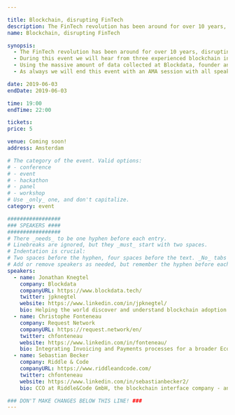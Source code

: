 ```yaml
---

title: Blockchain, disrupting FinTech
description: The FinTech revolution has been around for over 10 years, disrupting and changing the financial industry for good. Several years ago Blockchain Technology entered the FinTech arena, again creating opportunities for new products & services, changing the way people use financial services and changing the industry itself as well. During this event we will hear from three experienced blockchain in fintech innovators who will share from experience and based on facts how Blockchain is changing the financial industry. Are they disrupting FinTech, enabling a new generation of FinTech or perhaps strengthening the financial industry as it is?   
name: Blockchain, disrupting FinTech

synopsis:
  - The FinTech revolution has been around for over 10 years, disrupting and changing the financial industry for good. Several years ago Blockchain Technology entered the FinTech arena, again creating opportunities for new products & services, changing the way people use financial services and changing the industry itself as well. 
  - During this event we will hear from three experienced blockchain in fintech innovators who will share from experience and based on facts how Blockchain is changing the financial industry. Are they disrupting FinTech, enabling a new generation of FinTech or perhaps strengthening the financial industry as it is?   
  - Using the massive amount of data collected at Blockdata, founder and CEO Jonathan Knegtel will share his views on where Blockchain technology is actually making a difference today. How various financial markets are changing and who is really driving that change. Sharing his story and experience with Request Network, Christophe Fonteneau will bring a real live showcase of how Blockchain technology can combine the paper process that we call invoicing with actual transfer of value (money) and how that is impacting their customers. Finally, we have award winning company Riddle & Code share the latest about their new FinTech product. Sebastian Becker will take us through the development, implementation and impact of their custody solution for digital assets.
  - As always we will end this event with an AMA session with all speakers to make sure we get answers to all your burning questions.

date: 2019-06-03
endDate: 2019-06-03

time: 19:00
endTime: 22:00

tickets:
price: 5

venue: Coming soon!
address: Amsterdam

# The category of the event. Valid options:
# - conference
# - event
# - hackathon
# - panel
# - workshop
# Use _only_ one, and don't capitalize.
category: event

#################
### SPEAKERS ####
#################
# There _needs_ to be one hyphen before each entry.
# Linebreaks are ignored, but they _must_ start with two spaces.
# Indentation is crucial:
# Two spaces before the hyphen, four spaces before the text. _No_ tabs allowed.
# Add or remove speakers as needed, but remember the hyphen before each entry.
speakers:
  - name: Jonathan Knegtel
    company: Blockdata
    companyURL: https://www.blockdata.tech/
    twitter: jpknegtel
    website: https://www.linkedin.com/in/jpknegtel/
    bio: Helping the world discover and understand blockchain adoption
  - name: Christophe Fonteneau
    company: Request Network
    companyURL: https://request.network/en/
    twitter: chfonteneau
    website: https://www.linkedin.com/in/fonteneau/
    bio: Integrating Invoicing and Payments processes for a broader Economy
  - name: Sebastian Becker
    company: Riddle & Code
    companyURL: https://www.riddleandcode.com/
    twitter: chfonteneau
    website: https://www.linkedin.com/in/sebastianbecker2/
    bio: CCO at Riddle&Code GmbH, the blockchain interface company - and owner of strategy boutique consulting company [tbb\*] thebrainbehind. Collaborating with a long-established network of fellow expert consultants to help establishing the products and services of tomorrow.

### DON'T MAKE CHANGES BELOW THIS LINE! ###
---
```


<!-- ### DON'T MAKE CHANGES BELOW THIS LINE! ### -->

<Event-Content/>
